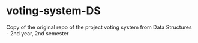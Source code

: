 # voting-system-DS
Copy of the original repo of the project voting system from Data Structures - 2nd year, 2nd semester
